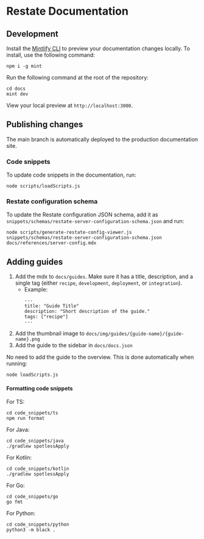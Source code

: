 # Restate Documentation

## Development

Install the [Mintlify CLI](https://www.npmjs.com/package/mint) to preview your documentation changes locally. To install, use the following command:

```
npm i -g mint
```

Run the following command at the root of the repository:

```
cd docs
mint dev
```

View your local preview at `http://localhost:3000`.

## Publishing changes

The main branch is automatically deployed to the production documentation site. 

### Code snippets
To update code snippets in the documentation, run:

```shell
node scripts/loadScripts.js
```


### Restate configuration schema
To update the Restate configuration JSON schema, add it as `snippets/schemas/restate-server-configuration-schema.json` and run:

```shell
node scripts/generate-restate-config-viewer.js snippets/schemas/restate-server-configuration-schema.json docs/references/server-config.mdx
```

## Adding guides 

1. Add the mdx to `docs/guides`. Make sure it has a title, description, and a single tag (either `recipe`, `development`, `deployment`, or `integration`).
   - Example:
     ```mdx
     ---
     title: "Guide Title"
     description: "Short description of the guide."
     tags: ["recipe"]
     ---
     ```
2. Add the thumbnail image to `docs/img/guides/{guide-name}/{guide-name}.png`
3. Add the guide to the sidebar in `docs/docs.json`

No need to add the guide to the overview. This is done automatically when running:
```shell
node loadScripts.js
```


#### Formatting code snippets

For TS:
```
cd code_snippets/ts
npm run format
```

For Java:
```
cd code_snippets/java
./gradlew spotlessApply
```

For Kotlin:
```
cd code_snippets/kotlin
./gradlew spotlessApply
```

For Go:
```
cd code_snippets/go
go fmt
```

For Python:
```
cd code_snippets/python
python3 -m black .
```